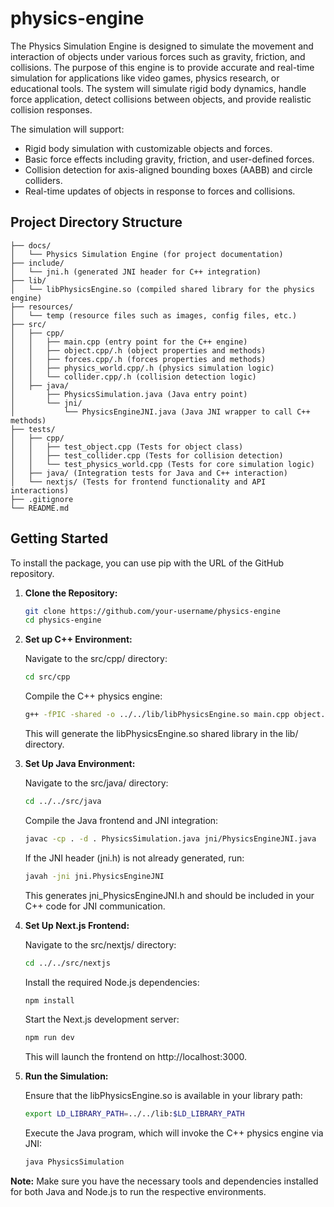 # physics-engine
The Physics Simulation Engine is designed to simulate the movement and interaction of objects under various forces such as gravity, friction, and collisions.
The purpose of this engine is to provide accurate and real-time simulation for applications like video games, physics research, or educational tools. 
The system will simulate rigid body dynamics, handle force application, detect collisions between objects, and provide realistic collision responses. 

The simulation will support: 
- Rigid body simulation with customizable objects and forces. 
- Basic force effects including gravity, friction, and user-defined forces. 
- Collision detection for axis-aligned bounding boxes (AABB) and circle colliders. 
- Real-time updates of objects in response to forces and collisions. 

## Project Directory Structure
```
├── docs/
│   └── Physics Simulation Engine (for project documentation)
├── include/
│   └── jni.h (generated JNI header for C++ integration)
├── lib/
│   └── libPhysicsEngine.so (compiled shared library for the physics engine)
├── resources/
│   └── temp (resource files such as images, config files, etc.)
├── src/
│   ├── cpp/
│   │   ├── main.cpp (entry point for the C++ engine)
│   │   ├── object.cpp/.h (object properties and methods)
│   │   ├── forces.cpp/.h (forces properties and methods)
│   │   ├── physics_world.cpp/.h (physics simulation logic)
│   │   └── collider.cpp/.h (collision detection logic)
│   ├── java/
│       ├── PhysicsSimulation.java (Java entry point)
│       └── jni/
│           └── PhysicsEngineJNI.java (Java JNI wrapper to call C++ methods)
├── tests/
│   ├── cpp/
│   │   ├── test_object.cpp (Tests for object class)
│   │   ├── test_collider.cpp (Tests for collision detection)
│   │   └── test_physics_world.cpp (Tests for core simulation logic)
│   ├── java/ (Integration tests for Java and C++ interaction)
│   └── nextjs/ (Tests for frontend functionality and API interactions)
├── .gitignore
└── README.md
```

## Getting Started

To install the package, you can use pip with the URL of the GitHub repository.

1. **Clone the Repository:**
   ```bash
   git clone https://github.com/your-username/physics-engine
   cd physics-engine
   ```
2. **Set up C++ Environment:**
   
   Navigate to the src/cpp/ directory:
   ```bash
   cd src/cpp
   ```
   Compile the C++ physics engine: 
   ```bash
   g++ -fPIC -shared -o ../../lib/libPhysicsEngine.so main.cpp object.cpp physics_world.cpp collider.cpp 
   ```
   This will generate the libPhysicsEngine.so shared library in the lib/ directory.
   
4. **Set Up Java Environment:**
   
   Navigate to the src/java/ directory:
   ```bash
   cd ../../src/java
   ```
   Compile the Java frontend and JNI integration:
   ```bash
   javac -cp . -d . PhysicsSimulation.java jni/PhysicsEngineJNI.java
   ```
   If the JNI header (jni.h) is not already generated, run:
   ```bash
   javah -jni jni.PhysicsEngineJNI
   ```
   This generates jni_PhysicsEngineJNI.h and should be included in your C++ code for JNI communication.
   
6. **Set Up Next.js Frontend:**
   
   Navigate to the src/nextjs/ directory:
   ```bash
   cd ../../src/nextjs
   ```
   Install the required Node.js dependencies:
   ```bash
   npm install
   ```
   Start the Next.js development server:
   ```bash
   npm run dev
   ```
   This will launch the frontend on http://localhost:3000.

8. **Run the Simulation:**
   
   Ensure that the libPhysicsEngine.so is available in your library path:
   ```bash
   export LD_LIBRARY_PATH=../../lib:$LD_LIBRARY_PATH
   ```
   Execute the Java program, which will invoke the C++ physics engine via JNI:
   ```bash
   java PhysicsSimulation 
   ```
**Note:**
   Make sure you have the necessary tools and dependencies installed for both Java and Node.js to run the respective environments.
